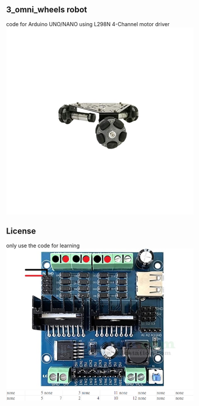 ## 3_omni_wheels robot 
code for Arduino UNO/NANO
using L298N 4-Channel motor driver
![image](https://github.com/ARRRsunny/3-omni-wheels-car/blob/main/3_wheel_robot.jpg)
## License
only use the code for learning
![image](https://github.com/ARRRsunny/3-omni-wheels-car/blob/main/motordriver.jpg)
![image](https://github.com/ARRRsunny/3-omni-wheels-car/blob/main/pin.png)
